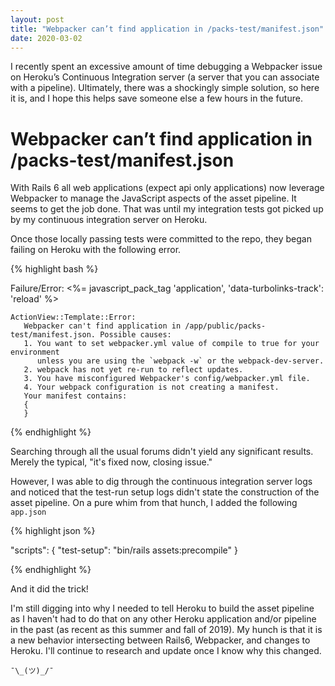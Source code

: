 ```yaml
---
layout: post
title: "Webpacker can’t find application in /packs-test/manifest.json" 
date: 2020-03-02
---
```


I recently spent an excessive amount of time debugging a Webpacker issue on Heroku’s Continuous Integration server (a server that you can associate with a pipeline). Ultimately, there was a shockingly simple solution, so here it is, and I hope this helps save someone else a few hours in the future. 

# Webpacker can’t find application in /packs-test/manifest.json 
With Rails 6 all web applications (expect api only applications) now leverage Webpacker to manage the JavaScript aspects of the asset pipeline. It seems to get the job done. That was until my integration tests got picked up by my continuous integration server on Heroku. 

Once those locally passing tests were committed to the repo, they began failing on Heroku with the following error. 

{% highlight bash %}

Failure/Error: <%= javascript_pack_tag 'application', 'data-turbolinks-track': 'reload' %>

    ActionView::Template::Error:
       Webpacker can't find application in /app/public/packs-test/manifest.json. Possible causes:
       1. You want to set webpacker.yml value of compile to true for your environment
          unless you are using the `webpack -w` or the webpack-dev-server.
       2. webpack has not yet re-run to reflect updates.
       3. You have misconfigured Webpacker's config/webpacker.yml file.
       4. Your webpack configuration is not creating a manifest.
       Your manifest contains:
       {
       }

{% endhighlight %}

Searching through all the usual forums didn't yield any significant results. Merely the typical, "it's fixed now, closing issue."  

However, I was able to dig through the continuous integration server logs and noticed that the test-run setup logs didn't state the construction of the asset pipeline. On a pure whim from that hunch, I added the following `app.json`

{% highlight json %}

 "scripts": {
    "test-setup": "bin/rails assets:precompile"
    }

{% endhighlight %}

And it did the trick!  

I'm still digging into why I needed to tell Heroku to build the asset pipeline as I haven't had to do that on any other Heroku application and/or pipeline in the past (as recent as this summer and fall of 2019).  My hunch is that it is a new behavior intersecting between Rails6, Webpacker, and changes to Heroku.  I'll continue to research and update once I know why this changed.

`¯\_(ツ)_/¯`
